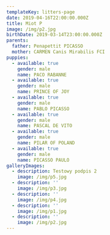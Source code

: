 ```yaml
---
templateKey: litters-page
date: 2019-04-16T22:00:00.000Z
title: Miot P
image: /img/p2.jpg
birthDate: 2019-03-14T23:00:00.000Z
parents:
  father: Penapettit PICASSO
  mother: CARMEN Canis Mirabilis FCI
puppies:
  - available: true
    gender: male
    name: PACO RABANNE
  - available: true
    gender: male
    name: PRINCE OF JOY
  - available: true
    gender: male
    name: PABLO PICASSO
  - available: true
    gender: male
    name: PASCAL DE VITO
  - available: true
    gender: male
    name: PILAR OF POLAND
  - available: true
    gender: male
    name: PICASSO PAULO
galleryImages:
  - description: Testowy podpis 2
    image: /img/p5.jpg
  - description: ''
    image: /img/p3.jpg
  - description: ''
    image: /img/p4.jpg
  - description: ''
    image: /img/p1.jpg
  - description: ''
    image: /img/p2.jpg
---
```

